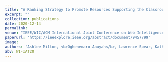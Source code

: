 ```yaml
---
title: "A Ranking Strategy to Promote Resources Supporting the Classroom Environment"
excerpt: ""
collection: publications
date: 2020-12-14
permalink:
venue: "IEEE/WIC/ACM International Joint Conference on Web Intelligence and Intelligent Agent Technology (WI-IAT '20)."
paperurl: 'https://ieeexplore.ieee.org/abstract/document/9457799'
image:
authors: 'Ashlee Milton, <b>Oghenemaro Anuyah</b>, Lawrence Spear, Katherine Landau Wright, & Maria Soledad Pera.'
abv: WI-IAT20
---
```

